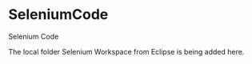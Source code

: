# SeleniumCode
Selenium Code 

The local folder Selenium Workspace from Eclipse is being added here.
